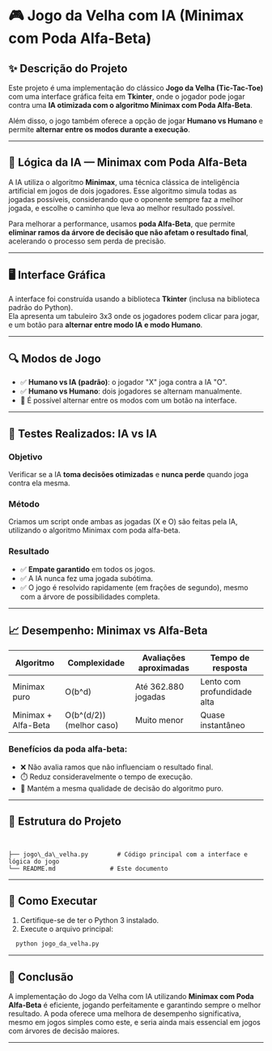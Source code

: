 # 🎮 Jogo da Velha com IA (Minimax com Poda Alfa-Beta)

## ✨ Descrição do Projeto

Este projeto é uma implementação do clássico **Jogo da Velha (Tic-Tac-Toe)** com uma interface gráfica feita em **Tkinter**, onde o jogador pode jogar contra uma **IA otimizada com o algoritmo Minimax com Poda Alfa-Beta**.

Além disso, o jogo também oferece a opção de jogar **Humano vs Humano** e permite **alternar entre os modos durante a execução**.

---

## 🧠 Lógica da IA — Minimax com Poda Alfa-Beta

A IA utiliza o algoritmo **Minimax**, uma técnica clássica de inteligência artificial em jogos de dois jogadores. Esse algoritmo simula todas as jogadas possíveis, considerando que o oponente sempre faz a melhor jogada, e escolhe o caminho que leva ao melhor resultado possível.

Para melhorar a performance, usamos **poda Alfa-Beta**, que permite **eliminar ramos da árvore de decisão que não afetam o resultado final**, acelerando o processo sem perda de precisão.

---

## 🖥️ Interface Gráfica

A interface foi construída usando a biblioteca **Tkinter** (inclusa na biblioteca padrão do Python).  
Ela apresenta um tabuleiro 3x3 onde os jogadores podem clicar para jogar, e um botão para **alternar entre modo IA e modo Humano**.

---

## 🔍 Modos de Jogo

- ✅ **Humano vs IA (padrão)**: o jogador "X" joga contra a IA "O".
- ✅ **Humano vs Humano**: dois jogadores se alternam manualmente.
- 🔄 É possível alternar entre os modos com um botão na interface.

---

## 🧪 Testes Realizados: IA vs IA

### Objetivo
Verificar se a IA **toma decisões otimizadas** e **nunca perde** quando joga contra ela mesma.

### Método
Criamos um script onde ambas as jogadas (X e O) são feitas pela IA, utilizando o algoritmo Minimax com poda alfa-beta.

### Resultado
- ✅ **Empate garantido** em todos os jogos.
- ✅ A IA nunca fez uma jogada subótima.
- ✅ O jogo é resolvido rapidamente (em frações de segundo), mesmo com a árvore de possibilidades completa.

---

## 📈 Desempenho: Minimax vs Alfa-Beta

| Algoritmo         | Complexidade        | Avaliações aproximadas | Tempo de resposta |
|-------------------|---------------------|-------------------------|-------------------|
| Minimax puro      | O(b^d)              | Até 362.880 jogadas     | Lento com profundidade alta |
| Minimax + Alfa-Beta | O(b^(d/2)) (melhor caso) | Muito menor              | Quase instantâneo |

### Benefícios da poda alfa-beta:
- ❌ Não avalia ramos que não influenciam o resultado final.
- ⏱️ Reduz consideravelmente o tempo de execução.
- 🧠 Mantém a mesma qualidade de decisão do algoritmo puro.

---

## 📂 Estrutura do Projeto

```


├── jogo\_da\_velha.py        # Código principal com a interface e lógica do jogo   
└── README.md               # Este documento

````

---

## 🚀 Como Executar

1. Certifique-se de ter o Python 3 instalado.
2. Execute o arquivo principal:

```bash
  python jogo_da_velha.py
````
---

## 📌 Conclusão

A implementação do Jogo da Velha com IA utilizando **Minimax com Poda Alfa-Beta** é eficiente, jogando perfeitamente e garantindo sempre o melhor resultado. A poda oferece uma melhora de desempenho significativa, mesmo em jogos simples como este, e seria ainda mais essencial em jogos com árvores de decisão maiores.

---